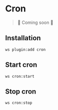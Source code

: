 # Cron

> 🎉 Coming soon 🎉

## Installation

```shell
ws plugin:add cron
```


## Start cron

```shell
ws cron:start
```


## Stop cron

```shell
ws cron:stop
```
